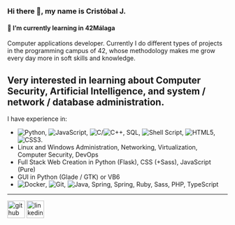 ### Hi there 👋, my name is Cristóbal J.
#### 🌱 I’m currently learning in 42Málaga
Computer applications developer. Currently I do different types of projects in the programming campus of 42, whose methodology makes me grow every day more in soft skills and knowledge.

Very interested in learning about Computer Security, Artificial Intelligence, and system / network / database administration.
---
I have experience in:
- ![Python](https://img.shields.io/badge/python-3670A0?style=for-the-badge&logo=python&logoColor=ffdd54), ![JavaScript](https://img.shields.io/badge/javascript-%23323330.svg?style=for-the-badge&logo=javascript&logoColor=%23F7DF1E), ![C](https://img.shields.io/badge/c-%2300599C.svg?style=for-the-badge&logo=c&logoColor=white)/![C++](https://img.shields.io/badge/c++-%2300599C.svg?style=for-the-badge&logo=c%2B%2B&logoColor=white), SQL, ![Shell Script](https://img.shields.io/badge/shell_script-%23121011.svg?style=for-the-badge&logo=gnu-bash&logoColor=white), ![HTML5](https://img.shields.io/badge/html5-%23E34F26.svg?style=for-the-badge&logo=html5&logoColor=white), ![CSS3](https://img.shields.io/badge/css3-%231572B6.svg?style=for-the-badge&logo=css3&logoColor=white).
- Linux and Windows Administration, Networking, Virtualization, Computer Security, DevOps
- Full Stack Web Creation in Python (Flask), CSS (+Sass), JavaScript (Pure)
- GUI in Python (Glade / GTK) or VB6
- ![Docker](https://img.shields.io/badge/docker-%230db7ed.svg?style=for-the-badge&logo=docker&logoColor=white), ![Git](https://img.shields.io/badge/git-%23F05033.svg?style=for-the-badge&logo=git&logoColor=white), ![Java](https://img.shields.io/badge/java-%23ED8B00.svg?style=for-the-badge&logo=openjdk&logoColor=white), Spring, Spring, Ruby, Sass, PHP, TypeScript
---
[<img src='https://cdn.jsdelivr.net/npm/simple-icons@3.0.1/icons/github.svg' alt='github' height='40'>](https://github.com/csubires)  [<img src='https://cdn.jsdelivr.net/npm/simple-icons@3.0.1/icons/linkedin.svg' alt='linkedin' height='40'>](https://www.linkedin.com/in/csubires/)  

